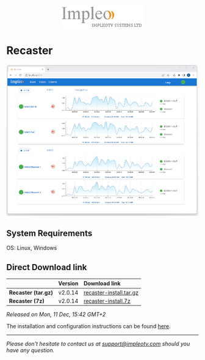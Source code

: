 
<div align="center">
  <a >
    <img src="images/impleo_logo.png" alt="Logo" >
  </a>
</div>

# Recaster

![Recaster](images/recaster-main-sm.jpg)  


## System Requirements

OS: Linux, Windows


## Direct Download link

|          | Version             | Download link                                                           | 
|:---------|:-------------------:|:------------------------------------------------------------------------|
| **Recaster (tar.gz)** |  v2.0.14 | [recaster-install.tar.gz](https://github.com/impleotv/recaster-release/releases/download/v2.0.14/recaster-install.tar.gz)  | 
| **Recaster (7z)** |  v2.0.14 | [recaster-install.7z](https://github.com/impleotv/recaster-release/releases/download/v2.0.14/recaster-install.7z)  | 

*Released on Mon, 11 Dec, 15:42 GMT+2*


The installation and configuration instructions can be found [here](https://impleotv.com/content/recaster/help/).


----  
*Please don't hesitate to contact us at support@impleotv.com should you have any question.*
